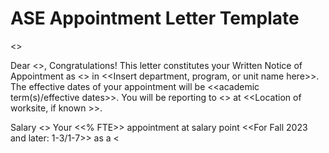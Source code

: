 # ASE Appointment Letter Template 

<<Date>>

Dear <<ASE name>>,
Congratulations! This letter constitutes your Written Notice of Appointment as <<Insert name and number of job code>> in <<Insert department, program, or unit name here>>. The effective dates of your appointment will be <<academic term(s)/effective dates>>. You will be reporting to <<Supervisor Name>> at <<Location of worksite, if known >>.

Salary
<<Use below for TAs or Als only>>
Your <<\% FTE>> appointment at salary point <<For Fall 2023 and later: 1-3/1-7>> as a <<title name>> includes a gross salary of approximately <<wage rate>>.
<<Use for other salaried ASE titles>>
Your <<\% FTE>> appointment as a <<title name>> includes a gross salary of approximately <<wage rate>>.

## <<Use for other hourly ASE titles>>

Your appointment as a <<title name>> shall be for <<range of hours per week>> at <<hourly wage >>.
<<Use for ASE titles with systemwide salary scales>>
Academic Student Employee (ASE) wages are established on the appropriate salary scales, which can be found here: https://www.ucop.edu/academic-personnel-programs/compensation/. Your wage rate as a salaried ASE is dependent on your hiring campus. Additional information about campus specific salary scales is available on website listed above. <<Insert any additional local wage practice information here>>
<<Use for ASE titles with local salary scales, e.g. Readers, Tutors>>
Academic Student Employee (ASE) wages are established on the appropriate campus-established salary scales, which can be found here: <<Insert local salary scales and other local wage practice information here>>

## Workload

Pursuant to Article 34 - Workload, if you have any concerns regarding your assigned workload during the course of your appointment, you must immediately communicate these concerns to your supervisor.

## Academic Eligibility Standards

<<Sample Language below - Campuses may use alternative language around academic eligibility>>
Your appointment is subject to regular review by the Graduate Division. You must meet and maintain all academic eligibility standards appropriate to this appointment (such as, GPA, units of incomplete grades, academic progress, etc.). Please see: <<Insert local graduate division policies>>

## Represented Position

Your position is covered by a collective bargaining agreement between the University of California and the United Automobile, Aerospace, and Agricultural Implement Workers of America (UAW). A copy of the
collective bargaining agreement is available at: https://ucnet.universityofcalifornia.edu/labor/bargainingunits/bx/contract.html. Should you require assistance, you may contact the UAW. The University is required to release names and department addresses of all ASEs to the UAW each academic term. A UAW membership election form can be found at: <<direct link to the UAW website containing the Membership Election Form $\gg$.

## New Employee Orientation

<<Insert information on new hire orientation for ASEs>>

## Employment File

The University of California will establish and maintain a file that will contain information related to your employment. New material may be added to your file over the course of your employment. Should you wish to review your employment file, please contact <<insert appropriate local contact or process>>.

## Fee Remissions

Pursuant to Article 11 - Fee Remission, eligible graduate student employees appointed at 25\% or greater are entitled to $100 \%$ remission of tuition and eligible fees charged. The fees included in the fee remission are the: (1) Student Services Fee, (2) premium for the Student Health Insurance Program (SHIP), and (3) 100\% partial fee remission toward campus fees as set forth in the collective bargaining agreement. <<For \#3, use the previous $\mathbf{\$ 1 0 0} / \mathbf{1 5 0}$ campus fee remission language instead, until the start of AY 23-24>> UC will cover Nonresident Supplemental Tuition for up to three (3) years for eligible ASEs employed at $25 \%$ or greater who have advanced to candidacy in their degree program. <<insert any local NRST remission practice here and/or insert relevant links here>> ASEs hired from the self-supporting graduate programs are not eligible for fee remissions greater than the state-supported equivalent rates. <<insert any other local information on fee remission practices as needed>>

## Childcare Benefit

Pursuant to Article 4 - Childcare, ASEs with an eligible appointment shall be eligible to participate in the Childcare Reimbursement Program. Information and related forms can be found at:<<LINK>>.

## Accommodations

Academic Student Employees who are disabled or become disabled should notify their supervisor or department to request reasonable accommodations, in advance of their start date or any time during their appointment, in accordance with Article 24 - Reasonable Accommodation <<link to article>>.

An ASE who anticipates a need for access to an all-gender restroom or lactation room during the course of their appointment should refer to Article 21- Non-Discrimination in Employment <<link to article>> and contact their hiring department/unit <<insert hiring department/unit contact>> or <<insert campus Labor Relations contact>> as soon as possible after receiving this written notice of appointment.

## Work Authorization

This offer of employment is contingent upon your ability to prove that you are authorized to work in the United States, as required by the Immigration Reform and Control Act of 1986. Also, the State of California requires that we inform all academic appointees of the Political Reform Act of 1974. This Act prohibits public officials from participating in governmental decisions when personal financial interests may be affected by those decisions. The Act requires that all government employees and officials disqualify themselves from participating in a governmental decision when a financial conflict of interest is present.

Please sign and date below to indicate you understand and accept the terms of your appointment and return one copy to <<insert contact name>>, your hiring contact. Failure to return a signed letter by <<DATE>> constitutes rejection of this offer.

I wish you much success as a <<title>> and on behalf of the University I thank you for assuming this important responsibility.

Sincerely,
<<Head of hiring department, program, or unit>>
Cc: Graduate Division

